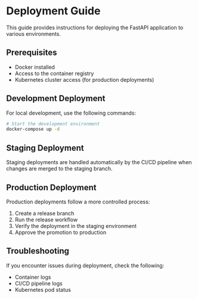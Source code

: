 # Deployment Guide

This guide provides instructions for deploying the FastAPI application to various environments.

## Prerequisites

- Docker installed
- Access to the container registry
- Kubernetes cluster access (for production deployments)

## Development Deployment

For local development, use the following commands:

```bash
# Start the development environment
docker-compose up -d
```

## Staging Deployment

Staging deployments are handled automatically by the CI/CD pipeline when changes are merged to the staging branch.

## Production Deployment

Production deployments follow a more controlled process:

1. Create a release branch
2. Run the release workflow
3. Verify the deployment in the staging environment
4. Approve the promotion to production

## Troubleshooting

If you encounter issues during deployment, check the following:

- Container logs
- CI/CD pipeline logs
- Kubernetes pod status
